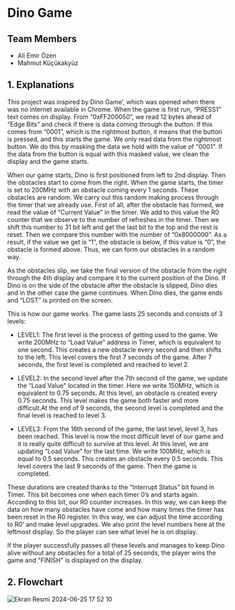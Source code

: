 # Dino Game

## Team Members
- Ali Emir Özen
- Mahmut Küçükakyüz

## 1. Explanations

This project was inspired by Dino Game’, which was opened when there was no internet available in Chrome. When the game is first run, “PRESS1” text comes on display. From “0xFF200050”, we read 12 bytes ahead of “Edge Bits” and check if there is data coming through the button. If this comes from “0001”, which is the rightmost button, it means that the button is pressed, and this starts the game. We only read data from the rightmost button. We do this by masking the data we hold with the value of "0001". If the data from the button is equal with this masked value, we clean the display and the game starts.

When our game starts, Dino is first positioned from left to 2nd display. Then the obstacles start to come from the right. When the game starts, the timer is set to 200MHz with an obstacle coming every 1 seconds. These obstacles are random. We carry out this random making process through the timer that we already use. First of all, after the obstacle has formed, we read the value of “Current Value” in the timer. We add to this value the R0 counter that we observe to the number of refreshes in the timer. Then we shift this number to 31 bit left and get the last bit to the top and the rest is reset. Then we compare this number with the number of “0x8000000”. As a result, if the value we get is “1”, the obstacle is below, if this value is “0”, the obstacle is formed above. Thus, we can form our obstacles in a random way.

As the obstacles slip, we take the final version of the obstacle from the right through the 4th display and compare it to the current position of the Dino. If Dino is on the side of the obstacle after the obstacle is slipped, Dino dies and in the other case the game continues. When Dino dies, the game ends and “LOST” is printed on the screen. 

This is how our game works. The game lasts 25 seconds and consists of 3 levels:

- LEVEL1: The first level is the process of getting used to the game. We write 200MHz to “Load Value” address in Timer, which is equivalent to one second. This creates a new obstacle every second and then shifts to the left. This level covers the first 7 seconds of the game. After 7 seconds, the first level is completed and reached to level 2.

- LEVEL2: In the second level after the 7th second of the game, we update the “Load Value" located in the timer. Here we write 150MHz, which is equivalent to 0.75 seconds. At this level, an obstacle is created every 0.75 seconds. This level makes the game both faster and more difficult.At the end of 9 seconds, the second level is completed and the final level is reached to level 3.


- LEVEL3: From the 16th second of the game, the last level, level 3, has been reached. This level is now the most difficult level of our game and it is really quite difficult to survive at this level. At this level, we are updating “Load Value” for the last time. We write 100MHz, which is equal to 0.5 seconds. This creates an obstacle every 0.5 seconds. This level covers the last 9 seconds of the game. Then the game is completed.

These durations are created thanks to the “Interrupt Status” bit found in Timer. This bit becomes one when each timer 0’s and starts again. According to this bit, our R0 counter increases. In this way, we can keep the data on how many obstacles have come and how many times the timer has been reset in the R0 register. In this way, we can adjust the time according to R0’ and make level upgrades.  We also print the level numbers here at the leftmost display. So the player can see what level he is on display. 

If the player successfully passes all these levels and manages to keep Dino alive without any obstacles for a total of 25 seconds, the player wins the game and "FINISH" is displayed on the display.

## 2. Flowchart

![Ekran Resmi 2024-06-25 17 52 10](https://github.com/aliemirozen/dino_game/assets/115935357/e5e12818-fd37-451f-913c-19cbb99aa598)
